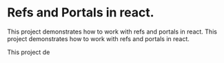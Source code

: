# Refs and Portals in react.

This project demonstrates how to work with refs and portals in react.
This project demonstrates how to work with refs and portals in react.


This project de